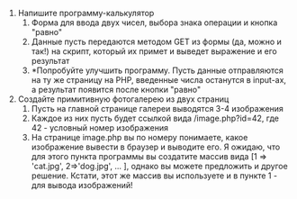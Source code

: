 1. Напишите программу-калькулятор
    1. Форма для ввода двух чисел, выбора знака операции и кнопка "равно"
    2. Данные пусть передаются методом GET из формы (да, можно и так!) на скрипт, который их примет и выведет выражение и его результат
    3. *Попробуйте улучшить программу. Пусть данные отправляются на ту же страницу на PHP, введенные числа останутся в input-ах, а результат появится после кнопки "равно"
2. Создайте примитивную фотогалерею из двух страниц
    1. Пусть на главной странице галереи выводятся 3-4 изображения
    2. Каждое из них пусть будет ссылкой вида /image.php?id=42, где 42 - условный номер изображения
    3. На странице image.php вы по номеру понимаете, какое изображение вывести в браузер и выводите его. Я ожидаю, что для этого пункта программы вы создатите массив вида [1 => 'cat.jpg', 2=>'dog.jpg', ... ], однако вы можете предложить и другое решение. Кстати, этот же массив вы используете и в пункте 1 - для вывода изображений!